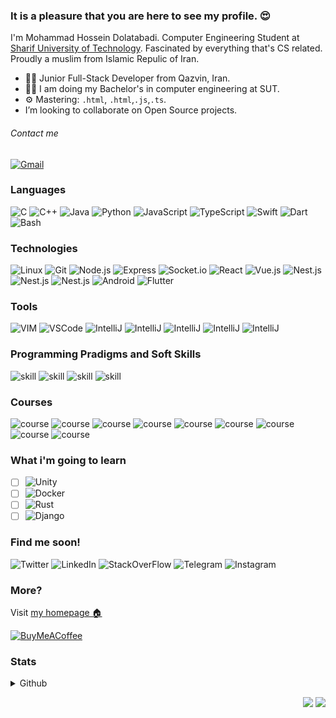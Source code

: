 ### It is a pleasure that you are here to see my profile. 😍
I'm Mohammad Hossein Dolatabadi. Computer Engineering Student at [Sharif University of Technology](https://en.sharif.edu/). Fascinated by everything that's CS related. Proudly a muslim from Islamic Repulic of Iran.
- 👨‍💻 Junior Full-Stack Developer from Qazvin, Iran. <br/>
- 👨‍🎓 I am doing my Bachelor's in computer engineering at SUT.<br/>
- ⚙️ Mastering: `.html`, `.html`,`.js`,`.ts`. <br/>
- I’m looking to collaborate on Open Source projects. <br />
###### Contact me
[![Gmail](https://img.shields.io/badge/-Gmail-000?&logo=gmail)](mailto:m.h.dolatabadi.a@gmail.com)

<!-- <details>
 <summary><b> </b></summary><br/> -->
<!--  ### Education 👨‍🎓
<p>I am now doing my Bachelor's in computer engineering (you may know computer science but there are some deferences between them) at Sharif University of Technology which is a famous university in Iran and top ranked university in glob.</p>
<p>Until now, I loved DS (Data Structure and Algorithms) and programming courses like Fundamentals of Programming, Advanced Programming and Mobile App Programming (which contains android, ios and flutter development) and some hardware courses like Computer Architecture and Logic Design.</p>
<p> I know there are still lots of things to learn in university, so let's go on! </p> -->
<!-- </details> -->
<!-- <details>
<summary><b> Developer Story  📖</b></summary></br>
My story started in the first grade of high school by coding with C++ programming language to get ready for the computing olympiad. After 2 years, I continued my path, by learning and coding C and C++ programming languages in the first days of university. My first encounter with git and github was in those days. The result of this part of the journey was a project named [chat application](https://github.com/mhdolatabadi/chat-application).<br/>

After that, I got familiar with advanced programming paradigms like object-oriented programming and network programming and learnt and code them in Java. It was a good experience to do team work in a project which resulted in an implementation of an [online store](https://github.com/AdvProg2020/Project_team-4).<br/>

After one year in university, there was a turning point in my story and it was installing Ubuntu as my second operating system. First days with the new OS, for me, who had lived with Windows since he was about 5, was so hard. But there was some ease in Linux that couldn't be ignored. For example I could stick in the terminal and do everything I want to do.<br/>

Then I attended an internship in which I got familiar with JavaScript and it was another turning point in my career. I ended up the internship with a project named [noghte bazi](https://github.com/mhdolatabadi/noghte-bazi) (means dots and boxes in persian) and a adequate understanding of JavaScript and getting familiar with some JavaScript framework and library like Vue.js, Node.js, Express.js, Socket.io and a database management system, PostgreSQL and also an offer for working as a part-time full stack developer. I accepted that offer, and besides gaining experience in JavaScript, learnt React.js, Material-UI, and some technical concepts of web programming.<br/>

Let's go back to the university again. Mobile programming course, helped me to get familiar with android, ios and flutter development. I ended this course with a team project which was an app for educational purposes named [LearnX](https://github.com/mob-developer/LearnX). That was a pleasant experience.<br/>

I also got familiar with Python during the implementation of the project of the design of compilers course which resulted in a [one-pass compiler](https://github.com/mhdolatabadi/c-minus-compiler) for a minified version of C programming language called C-minus.<br/>

At the end, I should say, Life is going on, and who knows about fate?
 </details> -->

<!-- ## Favorites  ❤️ 
<details>
<summary><b> Teaching 👨‍🏫 </b></summary></br>
<p>I Like teaching a lot. Generally, I like to help anyone who needs it. I sometimes teach mathematics to someone in high school. but if you think I have knowledge about something, I would be really happy if you invite me to teach it to someone.</p>
</details>

<details>
<summary><b> JavaScript <img src="https://raw.githubusercontent.com/gilbarbara/logos/master/logos/javascript.svg" alt="JavaScript" width="18" align="top"/></b></summary></br>
<p> Let start with a sentece from Kyle Simpson: <br />
> When developers encounter confusion, they usually blame the language(JavaScript) instead of their lack of understanding. </p>
<p> JS (I prefer to say instead of JavaScript 😎), the language which created in only 10 days but conquer the 🌏, is a language with capability of using in both frontend and backend, mobile app development and so anything else. </p>
</details>
<details>
<summary><b> Linux <img src="https://raw.githubusercontent.com/gilbarbara/logos/master/logos/linux-tux.svg" alt="Linux" width="18" align="top"/></b></summary><br/>
<div markdown="1">
I want to start with a sentence from Linus Torvalds: <br/>

> A computer is like air conditioning, it becomes useless if you open windows.

If you get familiar with Linux you can't stay programmer without it. Using command line and many tools which linux provides helps you to do programming easier. Even if you use linux instead of window i promise you will be younger in long time ☺️. I sometimes try windows to see if it has changed or not, but it was as worse as then. <br/>

##### [<img src="https://raw.githubusercontent.com/gilbarbara/logos/master/logos/ubuntu.svg" alt="Ubuntu" width="18" align="top"/>](https://github.com/mhdolatabadi/mhdolatabadi) Ubuntu
Life is shorter than waste it on debate about which distribution is better but after try some Linux distributions, finally, i chose Ubuntu. Its package manager `apt` and `snap` are adequate. It has a big community so you can find your problems and questions soon (for exmaple see [ask ubuntu](https://askubuntu.com)). You can find out more, just by using [<img src="https://raw.githubusercontent.com/gilbarbara/logos/master/logos/google.svg" alt="JavaScript" width="55" align="center"/>](https://www.google.com)!
</div>
</details> -->
### Languages
![C](https://img.shields.io/badge/-C-000?&logo=C)
![C++](https://img.shields.io/badge/-C++-000?&logo=c%2b%2b&logoColor=00599C)
![Java](https://img.shields.io/badge/-Java-000?&logo=Java&logoColor=007396)
![Python](https://img.shields.io/badge/-Python-000?&logo=Python)
![JavaScript](https://img.shields.io/badge/-JavaScript-000?&logo=JavaScript)
![TypeScript](https://img.shields.io/badge/-TypeScript-000?&logo=TypeScript)
![Swift](https://img.shields.io/badge/-Swift-000?&logo=Swift)
![Dart](https://img.shields.io/badge/-Dart-000?&logo=dart)
![Bash](https://img.shields.io/badge/-Bash-000?&logo=gnu-bash)



### Technologies
![Linux](https://img.shields.io/badge/-Linux-000?&logo=Linux)
![Git](https://img.shields.io/badge/-Git-000?&logo=git)
![Node.js](https://img.shields.io/badge/-Node.js-000?&logo=node.js)
![Express](https://img.shields.io/badge/-Express-000?&logo=express)
![Socket.io](https://img.shields.io/badge/-Socket.io-000?&logo=socket.io)
![React](https://img.shields.io/badge/-React-000?&logo=react)
![Vue.js](https://img.shields.io/badge/-Vue.js-000?&logo=vue.js)
![Nest.js](https://img.shields.io/badge/-Nest.js-000?&logo=nestjs)
![Nest.js](https://img.shields.io/badge/-PostgreSQL-000?&logo=postgresql)
![Nest.js](https://img.shields.io/badge/-MongoDB-000?&logo=mongodb)
![Android](https://img.shields.io/badge/-Android-000?&logo=android)
![Flutter](https://img.shields.io/badge/-Flutter-000?&logo=flutter)

### Tools
![VIM](https://img.shields.io/badge/-Vim-000?&logo=vim)
![VSCode](https://img.shields.io/badge/-VSCode-000?&logo=visual-studio-code)
![IntelliJ](https://img.shields.io/badge/-IntelliJ-000?&logo=intellij-idea)
![IntelliJ](https://img.shields.io/badge/-Photoshop-000?&logo=Adobe-Photoshop)
![IntelliJ](https://img.shields.io/badge/-Word-000?&logo=microsoft-word)
![IntelliJ](https://img.shields.io/badge/-Excel-000?&logo=microsoft-excel)
![IntelliJ](https://img.shields.io/badge/-PowerPoint-000?&logo=microsoft-powerpoint)






### Programming Pradigms and Soft Skills
![skill](https://img.shields.io/badge/-ObjectOriented%20Programming-000?&logo=skill)
![skill](https://img.shields.io/badge/-Functional%20Programming-000?&logo=skill)
![skill](https://img.shields.io/badge/-Agile-000?&logo=skill)
![skill](https://img.shields.io/badge/-Scrum-000?&logo=skill)

### Courses
![course](https://img.shields.io/badge/-Fundamental%20of%20Programming-000?&logo=skill)
![course](https://img.shields.io/badge/-Advanced%20Programming-000?&logo=skill)
![course](https://img.shields.io/badge/-Data%20Structure%20and%20Algorithms-000?&logo=skill)
![course](https://img.shields.io/badge/-Computer%20Architecture-000?&logo=skill)
![course](https://img.shields.io/badge/-Mobile%20Programming-000?&logo=skill)
![course](https://img.shields.io/badge/-Logic%20Design-000?&logo=skill)
![course](https://img.shields.io/badge/-Assembly-000?&logo=skill)
![course](https://img.shields.io/badge/-Design%20of%20Compilers-000?&logo=skill)
![course](https://img.shields.io/badge/-Database-000?&logo=skill)

### What i'm going to learn
- [ ] ![Unity](https://img.shields.io/badge/-Unity-000?&logo=unity)
- [ ] ![Docker](https://img.shields.io/badge/-Docker-000?&logo=docker)
- [ ] ![Rust](https://img.shields.io/badge/-Rust-000?&logo=rust)
- [ ] ![Django](https://img.shields.io/badge/-Django-000?&logo=django)

### Find me soon!
![Twitter](https://img.shields.io/badge/-Twitter-000?&logo=twitter)
![LinkedIn](https://img.shields.io/badge/-LinkedIn-000?&logo=linkedin)
![StackOverFlow](https://img.shields.io/badge/-StackOverFlow-000?&logo=stackoverflow)
![Telegram](https://img.shields.io/badge/-Telegram-000?&logo=telegram)
![Instagram](https://img.shields.io/badge/-Instagram-000?&logo=instagram)

### More?
Visit [my homepage 🏠](http://ce.sharif.edu/~mhdolatabadia/)<br/>

[![BuyMeACoffee](https://img.shields.io/badge/-buy%20me%20a%20coffee-000?&logo=buymeacoffee)](https://coffeebede.ir/buycoffee/mhdolatabadi)
<!-- [![PayPal](https://img.shields.io/badge/-IdPay-000?&logo=paypal)](https://idpay.ir/mhdolatabadi)
 -->


### Stats

<details>
 <summary>Github</summary>
<p align="center">
  <img height="150px" width="auto" src ="https://github-readme-stats.vercel.app/api?username=mhdolatabadi&show_icons=true&count_private=true&theme=darcula&hide_border=true&hide=issues,contribs&bg_color=00000000">
  <img height="150px" width="auto" src ="https://github-readme-stats.vercel.app/api/top-langs/?username=mhdolatabadi&layout=compact&hide_border=true&theme=darcula&bg_color=00000000&langs_count=6&hide=jupyter%20notebook,tex,css,php">
  <img src ="https://github-readme-streak-stats.herokuapp.com?user=mhdolatabadi&theme=darcula&hide_border=true&background=FFFFFF00">
  <br>
  <br>
<!--   <a href="https://www.buymeacoffee.com/aveek.saha"> <img align="center" src="https://cdn.buymeacoffee.com/buttons/v2/default-orange.png" height="50" width="210" alt="aveek.saha" /></a> -->
</p>
</details>

<p align="right">
<img src="https://komarev.com/ghpvc/?username=mhdolatabadi&style=plastic&label=Views"><img>
<img src="https://badges.pufler.dev/visits/mhdolatabadi/mhdolatabadi?color=black&logo=github" />
</p>
